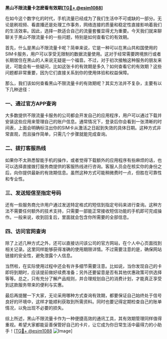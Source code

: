**黑山不限流量卡怎麽看有效期[[TG💪+ @esim1088](https://t.me/s/esim1088)]**

在如今这个数字化的时代，手机流量已经成为了我们生活中不可或缺的一部分。无论是刷视频、看直播还是处理工作事务，网络连接的质量和稳定性直接影响着我们的生活效率。因此，选择一款适合自己的流量套餐显得尤为重要。今天我们就来聊聊关于黑山不限流量卡的一些问题，特别是如何查看它的有效期。

首先，什么是黑山不限流量卡呢？简单来说，它是一种可以在黑山共和国使用的SIM卡服务，用户可以享受无限制的数据流量使用。这对于经常需要跨境旅行或者长期居住在黑山的人来说无疑是一个福音。不过，对于初次接触这种服务的朋友来说，可能会有一些疑问，比如这张卡的有效期是多久？如何查看它的有效期？这些问题都非常重要，因为它们直接关系到你的使用体验和权益保障。

那么，我们该如何查看黑山不限流量卡的有效期呢？其实方法并不复杂，主要有以下几种途径：

### 一、通过官方APP查询

大多数提供不限流量卡服务的公司都会开发自己的应用程序，用户可以通过下载并安装这些应用来管理自己的账户信息。通常情况下，登录后你会看到一张清晰的时间表，上面会明确标注出你的SIM卡从激活之日起到失效的具体日期。这种方式非常直观，而且操作简单，只需几个步骤就能完成查询。

### 二、拨打客服热线

如果你不太熟悉智能手机的操作，或者觉得下载额外的应用程序有些麻烦的话，也可以选择直接拨打服务商提供的客服热线进行咨询。客服人员会在核实你的身份之后，向你提供最新的有效期信息。虽然这种方式可能稍微费时一点，但胜在可靠性和专业性。

### 三、发送短信至指定号码

还有一些服务商允许用户通过发送特定格式的短信到指定号码来进行查询。这种方法不需要任何额外的技术支持，只需要一部能正常接收短信功能的手机即可完成操作。一般来说，收到回复后，里面就会包含你所需要的全部信息。

### 四、访问官网查询

除了上述几种方式之外，还可以直接访问该公司的官方网站，在个人中心页面找到相关记录。这里同样能够获得准确的使用期限详情。不过需要注意的是，确保网站链接的安全性，避免泄露个人信息。

当然啦，在实际使用过程中还会有许多细节需要注意。比如说，当你发现自己的卡即将到期时，应该提前做好续费准备；另外还要留意是否有其他优惠政策可供选择等等。总之，只有充分了解产品规则，并合理规划自己的消费计划，才能真正享受到这款服务带来的便利与实惠。

最后再提醒一下大家，无论采用哪种方式查询有效期，都要保证自己始终处于信号良好的环境中，这样才能顺利获取到所需资料。同时也要记得定期检查自己的账单情况，以免出现不必要的损失。

综上所述，黑山不限流量卡作为一种便捷高效的通讯工具，其有效期管理同样值得重视。希望大家都能妥善保管好自己的卡片，让它成为你日常生活中最得力的小助手！[[TG💪+ @esim1088](https://t.me/s/esim1088) ![Image](https://i.postimg.cc/4NQfJmqS/Snipaste-2025-05-13-00-14-12.png)]